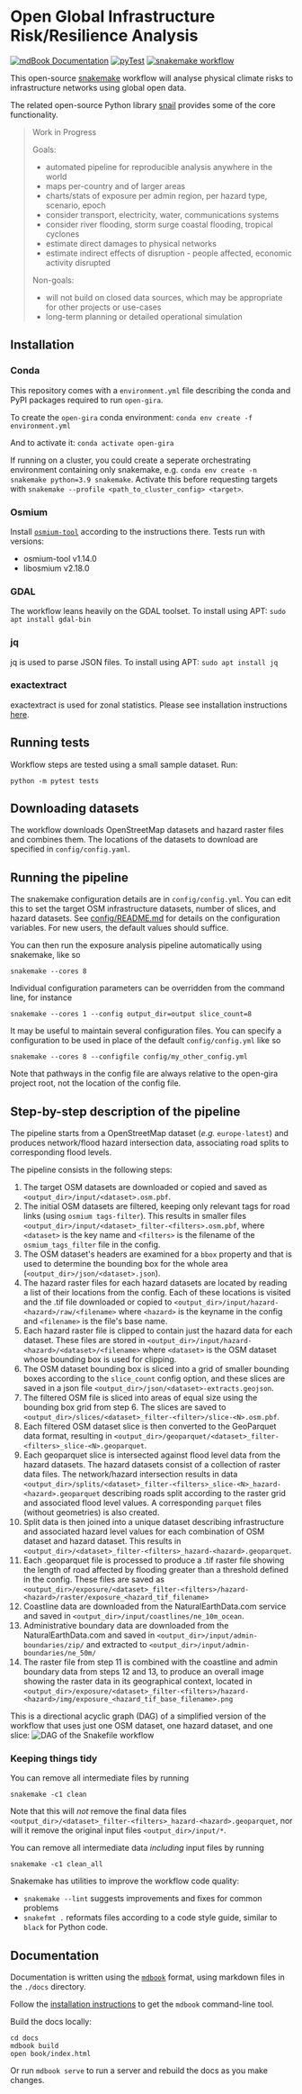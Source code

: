 # Open Global Infrastructure Risk/Resilience Analysis

[![mdBook Documentation](https://github.com/nismod/open-gira/actions/workflows/docs.yml/badge.svg?branch=main)](https://nismod.github.io/open-gira)
[![pyTest](https://github.com/nismod/open-gira/actions/workflows/test.yml/badge.svg?branch=main)](https://github.com/nismod/open-gira/actions/workflows/test.yml)
[![snakemake workflow](https://img.shields.io/badge/snakemake-open--gira-informational)](https://snakemake.github.io/snakemake-workflow-catalog/?usage=nismod/open-gira)

This open-source [snakemake](https://snakemake.readthedocs.io/en/stable/) workflow will
analyse physical climate risks to infrastructure networks using global open data.

The related open-source Python library [snail](https://github.com/nismod/snail) provides
some of the core functionality.

> Work in Progress
>
> Goals:
> - automated pipeline for reproducible analysis anywhere in the world
> - maps per-country and of larger areas
> - charts/stats of exposure per admin region, per hazard type, scenario, epoch
> - consider transport, electricity, water, communications systems
> - consider river flooding, storm surge coastal flooding, tropical cyclones
> - estimate direct damages to physical networks
> - estimate indirect effects of disruption - people affected, economic activity disrupted
>
> Non-goals:
> - will not build on closed data sources, which may be appropriate for other projects or use-cases
> - long-term planning or detailed operational simulation

## Installation

### Conda

This repository comes with a `environment.yml` file describing the conda and
PyPI packages required to run `open-gira`.

To create the `open-gira` conda environment: `conda env create -f
environment.yml`

And to activate it: `conda activate open-gira`

If running on a cluster, you could create a seperate orchestrating
environment containing only snakemake, e.g. `conda env create -n snakemake
python=3.9 snakemake`. Activate this before requesting targets with
`snakemake --profile <path_to_cluster_config> <target>`.

### Osmium

Install [`osmium-tool`](https://osmcode.org/osmium-tool/manual.html) according
to the instructions there. Tests run with versions:
- osmium-tool v1.14.0
- libosmium v2.18.0

### GDAL

The workflow leans heavily on the GDAL toolset. To install using APT:
`sudo apt install gdal-bin`

### jq

jq is used to parse JSON files. To install using APT:
`sudo apt install jq`

### exactextract

exactextract is used for zonal statistics. Please see installation instructions [here](https://github.com/isciences/exactextract).

## Running tests

Workflow steps are tested using a small sample dataset. Run:

```
python -m pytest tests
```

## Downloading datasets

The workflow downloads OpenStreetMap datasets and hazard raster files and combines them.
The locations of the datasets to download are specified in `config/config.yaml`.

## Running the pipeline

The snakemake configuration details are in `config/config.yml`.
You can edit this to set the target OSM
infrastructure datasets, number of slices, and hazard datasets. See
[config/README.md](https://github.com/nismod/open-gira/blob/main/config/README.md)
for details on the configuration variables.
For new users, the default values should suffice.

You can then run the exposure analysis pipeline automatically using
snakemake, like so

```
snakemake --cores 8
```

Individual configuration parameters can be overridden from the command
line, for instance

```
snakemake --cores 1 --config output_dir=output slice_count=8
```

It may be useful to maintain several configuration files. You can
specify a configuration to be used in place of the default
`config/config.yml` like so

```
snakemake --cores 8 --configfile config/my_other_config.yml
```

Note that pathways in the config file are always relative to the open-gira
project root, not the location of the config file.

## Step-by-step description of the pipeline

The pipeline starts from a OpenStreetMap dataset (_e.g._
`europe-latest`) and produces network/flood hazard intersection data,
associating road splits to corresponding flood levels.

The pipeline consists in the following steps:

1. The target OSM datasets are downloaded or copied and saved as
   `<output_dir>/input/<dataset>.osm.pbf`.
2. The initial OSM datasets are filtered, keeping only relevant tags for road links
   (using `osmium tags-filter`). This results in smaller files
   `<output_dir>/input/<dataset>_filter-<filters>.osm.pbf`, where `<dataset>` is the
   key name and `<filters>` is the filename of the `osmium_tags_filter` file in the config.
3. The OSM dataset's headers are examined for a `bbox` property and that is used
   to determine the bounding box for the whole area (`<output_dir>/json/<dataset>.json`).
4. The hazard raster files for each hazard datasets are located by reading a list
   of their locations from the config. Each of these locations is visited and the
   .tif file downloaded or copied to `<output_dir>/input/hazard-<hazard>/raw/<filename>`
   where `<hazard>` is the keyname in the config and `<filename>` is the file's
   base name.
5. Each hazard raster file is clipped to contain just the hazard data for each dataset.
   These files are stored in `<output_dir>/input/hazard-<hazard>/<dataset>/<filename>`
   where `<dataset>` is the OSM dataset whose bounding box is used for clipping.
6. The OSM dataset bounding box is sliced into a grid of smaller bounding boxes
   according to the `slice_count` config option, and these slices are saved
   in a json file `<output_dir>/json/<dataset>-extracts.geojson`.
7. The filtered OSM file is sliced into areas of equal size using the bounding
   box grid from step 6. The slices are saved to
   `<output_dir>/slices/<dataset>_filter-<filter>/slice-<N>.osm.pbf`.
8. Each filtered OSM dataset slice is then converted to the GeoParquet data format,
   resulting in `<output_dir>/geoparquet/<dataset>_filter-<filters>_slice-<N>.geoparquet`.
9. Each geoparquet slice is intersected against flood level data from the
   hazard datasets. The hazard datasets consist of a collection of
   raster data files. The network/hazard intersection results in data
   `<output_dir>/splits/<dataset>_filter-<filters>_slice-<N>_hazard-<hazard>.geoparquet`
   describing roads split according to the raster grid and associated flood level values.
   A corresponding `parquet` files (without geometries) is also created.
10. Split data is then joined into a unique dataset describing
    infrastructure and associated hazard level values for each combination of
    OSM dataset and hazard dataset. This results in
    `<output_dir>/<dataset>_filter-<filters>_hazard-<hazard>.geoparquet`.
11. Each .geoparquet file is processed to produce a .tif raster file showing the length
    of road affected by flooding greater than a threshold defined in the config.
    These files are saved as `<output_dir>/exposure/<dataset>_filter-<filters>/hazard-<hazard>/raster/exposure_<hazard_tif_filename>`
12. Coastline data are downloaded from the NaturalEarthData.com service and saved in
    `<output_dir>/input/coastlines/ne_10m_ocean`.
13. Administrative boundary data are downloaded from the NaturalEarthData.com and saved in
    `<output_dir>/input/admin-boundaries/zip/` and extracted to `<output_dir>/input/admin-boundaries/ne_50m/`
14. The raster file from step 11 is combined with the coastline and admin boundary data from steps 12 and 13,
    to produce an overall image showing the raster data in its geographical context, located in
    `<output_dir>/exposure/<dataset>_filter-<filters>/hazard-<hazard>/img/exposure_<hazard_tif_base_filename>.png`

This is a directional acyclic graph (DAG) of a simplified version of the workflow
that uses just one OSM dataset, one hazard dataset, and one slice:
![DAG of the Snakefile workflow](docs/src/img/DAG-simple.png)

### Keeping things tidy

You can remove all intermediate files by running

```
snakemake -c1 clean
```

Note that this will *not* remove the final data files
`<output_dir>/<dataset>_filter-<filters>_hazard-<hazard>.geoparquet`,
nor will it remove the original input files `<output_dir>/input/*`.

You can remove all intermediate data _including_ input files by running
```
snakemake -c1 clean_all
```

Snakemake has utilities to improve the workflow code quality:
- `snakemake --lint` suggests improvements and fixes for common problems
- `snakefmt .` reformats files according to a code style guide, similar to `black` for Python code.


## Documentation

Documentation is written using the [`mdbook`](https://rust-lang.github.io/mdBook/index.html)
format, using markdown files in the `./docs` directory.

Follow the [installation instructions](https://rust-lang.github.io/mdBook/guide/installation.html) to get the `mdbook` command-line tool.

Build the docs locally:

    cd docs
    mdbook build
    open book/index.html

Or run `mdbook serve` to run a server and rebuild the docs as you make changes.
